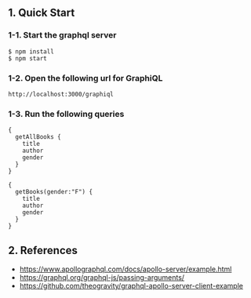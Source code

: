 
## 1. Quick Start
### 1-1. Start the graphql server
```
$ npm install
$ npm start
```

### 1-2. Open the following url for GraphiQL
```
http://localhost:3000/graphiql
```

### 1-3. Run the following queries
```
{
  getAllBooks {
    title
    author
    gender
  }
}
```

```
{
  getBooks(gender:"F") {
    title
    author
    gender
  } 
}
```

## 2. References
* https://www.apollographql.com/docs/apollo-server/example.html
* https://graphql.org/graphql-js/passing-arguments/
* https://github.com/theogravity/graphql-apollo-server-client-example
